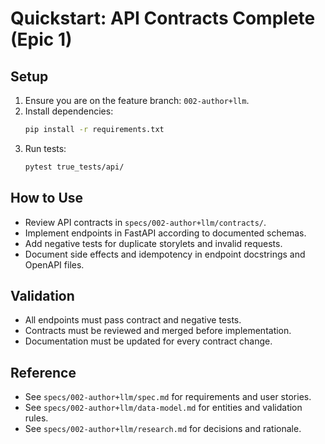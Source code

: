 # Quickstart: API Contracts Complete (Epic 1)

## Setup
1. Ensure you are on the feature branch: `002-author+llm`.
2. Install dependencies:
   ```sh
   pip install -r requirements.txt
   ```
3. Run tests:
   ```sh
   pytest true_tests/api/
   ```

## How to Use
- Review API contracts in `specs/002-author+llm/contracts/`.
- Implement endpoints in FastAPI according to documented schemas.
- Add negative tests for duplicate storylets and invalid requests.
- Document side effects and idempotency in endpoint docstrings and OpenAPI files.

## Validation
- All endpoints must pass contract and negative tests.
- Contracts must be reviewed and merged before implementation.
- Documentation must be updated for every contract change.

## Reference
- See `specs/002-author+llm/spec.md` for requirements and user stories.
- See `specs/002-author+llm/data-model.md` for entities and validation rules.
- See `specs/002-author+llm/research.md` for decisions and rationale.
